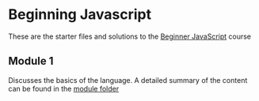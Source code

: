 # Beginning Javascript

These are the starter files and solutions to the [Beginner JavaScript](https://BeginnerJavaScript.com) course

## Module 1

Discusses the basics of the language. A detailed summary of the content
can be found in the [module folder](./Module-1)
